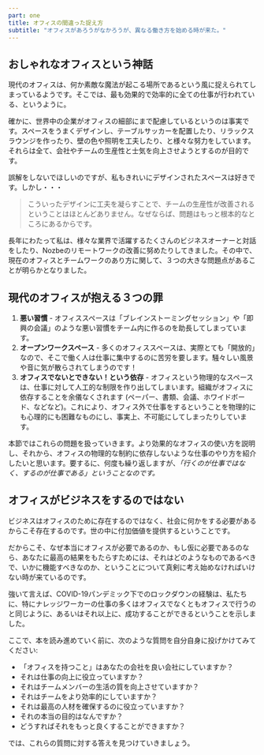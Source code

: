 ```yaml
---
part: one
title: オフィスの間違った捉え方
subtitle: "オフィスがあろうがなかろうが、異なる働き方を始める時が来た。"
---
```



## おしゃれなオフィスという神話

現代のオフィスは、何か素敵な魔法が起こる場所であるという風に捉えられてしまっているようです。そこでは、最も効果的で効率的に全ての仕事が行われている、というように。

確かに、世界中の企業がオフィスの細部にまで配慮しているというのは事実です。スペースをうまくデザインし、テーブルサッカーを配置したり、リラックスラウンジを作ったり、壁の色や照明を工夫したり、と様々な努力をしています。それらは全て、会社やチームの生産性と士気を向上させようとするのが目的です。

誤解をしないでほしいのですが、私もきれいにデザインされたスペースは好きです。しかし・・・

> こういったデザインに工夫を凝らすことで、チームの生産性が改善されるということはほとんどありません。なぜならば、問題はもっと根本的なところにあるからです。

長年にわたって私は、様々な業界で活躍するたくさんのビジネスオーナーと対話をしたり、Nozbeのリモートワークの改善に努めたりしてきました。その中で、現在のオフィスとチームワークのあり方に関して、３つの大きな問題点があることが明らかとなりました。

## 現代のオフィスが抱える３つの罪

1. **悪い習慣** - オフィススペースは「ブレインストーミングセッション」や「即興の会議」のような悪い習慣をチーム内に作るのを助長してしまっています。
2. **オープンワークスペース** - 多くのオフィススペースは、実際とても「開放的」なので、そこで働く人は仕事に集中するのに苦労を要します。騒々しい風景や音に気が散らされてしまうのです！
3. **オフィスでないとできない！という依存** - オフィスという物理的なスペースは、仕事に対して人工的な制限を作り出してしまいます。組織がオフィスに依存することを余儀なくされます (ペーパー、書類、会議、ホワイドボード、などなど)。これにより、オフィス外で仕事をするということを物理的にも心理的にも困難なものにし、事実上、不可能にしてしまったりしています。

本節ではこれらの問題を扱っていきます。より効果的なオフィスの使い方を説明し、それから、オフィスの物理的な制約に依存しないような仕事のやり方を紹介したいと思います。要するに、何度も繰り返しますが、*「行くのが仕事ではなく、するのが仕事である」ということなのです。*

## オフィスがビジネスをするのではない 

ビジネスはオフィスのために存在するのではなく、社会に何かをする必要があるからこそ存在するのです。世の中に付加価値を提供するということです。

だからこそ、なぜ本当にオフィスが必要であるのか、もし仮に必要であるのなら、あなたに最高の結果をもたらすためには、それはどのようなものであるべきで、いかに機能すべきなのか、ということについて真剣に考え始めなければいけない時が来ているのです。

強いて言えば、COVID-19パンデミック下でのロックダウンの経験は、私たちに、特にナレッジワーカーの仕事の多くはオフィスでなくともオフィスで行うのと同じように、あるいはそれ以上に、成功することができるということを示しました。

ここで、本を読み進めていく前に、次のような質問を自分自身に投げかけてみてください:

- 「オフィスを持つこと」はあなたの会社を良い会社にしていますか？
- それは仕事の向上に役立っていますか？
- それはチームメンバーの生活の質を向上させていますか？
- それはチームをより効率的にしていますか？
- それは最高の人材を確保するのに役立っていますか？
- それの本当の目的はなんですか？
- どうすればそれをもっと良くすることができますか？

では、これらの質問に対する答えを見つけていきましょう。
